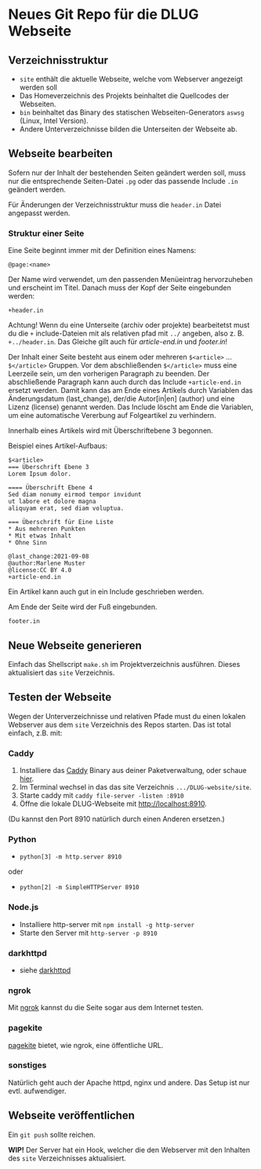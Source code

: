 # Neues Git Repo für die DLUG Webseite

## Verzeichnisstruktur

* `site` enthält die aktuelle Webseite, welche vom Webserver angezeigt werden soll
* Das Homeverzeichnis des Projekts beinhaltet die Quellcodes der Webseiten.
* `bin` beinhaltet das Binary des statischen Webseiten-Generators `aswsg` (Linux, Intel Version).
* Andere Unterverzeichnisse bilden die Unterseiten der Webseite ab. 

## Webseite bearbeiten

Sofern nur der Inhalt der bestehenden Seiten geändert werden soll,
muss nur die entsprechende Seiten-Datei `.pg` oder 
das passende Include `.in` geändert werden.

Für Änderungen der Verzeichnisstruktur muss die `header.in`
Datei angepasst werden.

### Struktur einer Seite

Eine Seite beginnt immer mit der Definition eines Namens:
```
@page:<name>
```
Der Name wird verwendet, um den passenden Menüeintrag 
hervorzuheben und erscheint im Titel.
Danach muss der Kopf der Seite eingebunden werden:
```
+header.in
```

Achtung! Wenn du eine Unterseite (archiv oder projekte)
bearbeitetst must du die `+` include-Dateien mit als
relativen pfad mit `../` angeben, also z. B. 
 `+../header.in`. 
Das Gleiche gilt auch für *article-end.in* und *footer.in*!

Der Inhalt einer Seite besteht aus einem oder 
mehreren `$<article>` ... `$</article>` Gruppen. 
Vor dem abschließenden `$</article>` muss eine Leerzeile sein, 
um den vorherigen Paragraph zu beenden.
Der abschließende Paragraph kann auch durch das Include `+article-end.in`
ersetzt werden. Damit kann das am Ende eines Artikels durch Variablen
das Änderungsdatum (last_change), der/die Autor[in|en] (author) 
und eine Lizenz (license) genannt werden. 
Das Include löscht am Ende die Variablen, um eine automatische 
Vererbung auf Folgeartikel zu verhindern.

Innerhalb eines Artikels wird mit Überschriftebene 3 begonnen.

Beispiel eines Artikel-Aufbaus:
```
$<article>
=== Überschrift Ebene 3 
Lorem Ipsum dolor.

==== Überschrift Ebene 4
Sed diam nonumy eirmod tempor invidunt
ut labore et dolore magna 
aliquyam erat, sed diam voluptua.

=== Überschrift für Eine Liste
* Aus mehreren Punkten
* Mit etwas Inhalt
* Ohne Sinn 

@last_change:2021-09-08
@author:Marlene Muster
@license:CC BY 4.0
+article-end.in
```

Ein Artikel kann auch gut in ein Include geschrieben werden.

Am Ende der Seite wird der Fuß eingebunden.
```
footer.in
```

## Neue Webseite generieren 

Einfach das Shellscript `make.sh` im Projektverzeichnis ausführen. 
Dieses aktualisiert das `site` Verzeichnis.

## Testen der Webseite

Wegen der Unterverzeichnisse und relativen Pfade must du einen lokalen
Webserver aus dem `site` Verzeichnis des Repos starten. 
Das ist total einfach, z.B. mit:

### Caddy

1. Installiere das [Caddy](https://caddyserver.com/v2) Binary aus deiner Paketverwaltung,
   oder schaue [hier](https://caddyserver.com/docs/install).
2. Im Terminal wechsel in das das site Verzeichnis `.../DLUG-website/site`.
3. Starte caddy mit `caddy file-server -listen :8910`
4. Öffne die lokale DLUG-Webseite mit [http://localhost:8910](http://localhost:8910).

(Du kannst den Port 8910 natürlich durch einen Anderen ersetzen.)

### Python

* `python[3] -m http.server 8910`

oder

* `python[2] -m SimpleHTTPServer 8910`

### Node.js

* Installiere http-server mit `npm install -g http-server`
* Starte den Server mit `http-server -p 8910`

### darkhttpd

* siehe [darkhttpd](https://unix4lyfe.org/darkhttpd/)

### ngrok

Mit [ngrok](https://ngrok.com/) kannst du die Seite sogar aus dem Internet testen.

### pagekite

[pagekite](https://pagekite.net/) bietet, wie ngrok, eine öffentliche URL.  

### sonstiges

Natürlich geht auch der Apache httpd, nginx und andere.
Das Setup ist nur evtl. aufwendiger. 

## Webseite veröffentlichen

Ein `git push` sollte reichen.

**WIP!** Der Server hat ein Hook, welcher die den Webserver mit 
den Inhalten des `site` Verzeichnisses aktualisiert.
